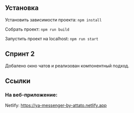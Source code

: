 ## Установка
Установить зависимости проекта: ```npm install```

Собрать проект: ```npm run build```

Запустить проект на localhost: ```npm run start```

## Спринт 2
Добалено окно чатов и реализован компонентный подход.

## Cсылки
### На веб-приложение:
Netlify: https://ya-messenger-by-attato.netlify.app
